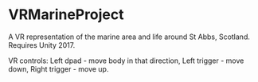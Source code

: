 # VRMarineProject
A VR representation of the marine area and life around St Abbs, Scotland.
Requires Unity 2017.

VR controls:
  Left dpad - move body in that direction,
  Left trigger - move down,
  Right trigger - move up.
